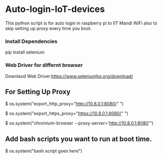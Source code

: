 # Auto-login-IoT-devices
This python script is for auto login in raspberry pi to IIT Mandi WiFi also to skip setting up proxy every time you boot.

### Install Dependencies 
pip install selenium

### Web Driver for differnt browser

Downlaod Web Driver:https://www.seleniumhq.org/download/

## For Setting Up Proxy

$ os.system("export_http_proxy="http://10.8.0.1:8080/" ")

$ os.system("export_https_proxy="https://10.8.0.1:8080/" ")

$ os.system("chromium-browser --proxy-server='http://10.8.0.1:8080'")

## Add bash scripts you want to run at boot time. 
$ os.system("bash script goes here")   

